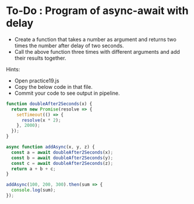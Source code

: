# To-Do : Program of async-await with delay

- Create a function that takes a number as argument and returns two times the number after
delay of two seconds.
- Call the above function three times with different arguments and add their results
 together.

Hints:

- Open practice19.js
- Copy the below code in that file.
- Commit your code to see output in pipeline.

```js
function doubleAfter2Seconds(x) {
  return new Promise(resolve => {
    setTimeout(() => {
      resolve(x * 2);
    }, 2000);
  });
}

async function addAsync(x, y, z) {
  const a = await doubleAfter2Seconds(x);
  const b = await doubleAfter2Seconds(y);
  const c = await doubleAfter2Seconds(z);
  return a + b + c;
}

addAsync(100, 200, 300).then(sum => {
  console.log(sum);
});
```
